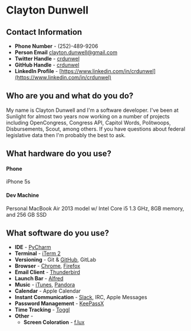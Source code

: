 # Clayton Dunwell

## Contact Information

- **Phone Number** - (252)-489-9206
- **Person Email** clayton.dunwell@gmail.com
- **Twitter Handle** - [crdunwel](https://twitter.com/crdunwel)
- **GitHub Handle** - [crdunwel](https://github.com/crdunwel)
- **LinkedIn Profile** - [https://www.linkedin.com/in/crdunwel](https://www.linkedin.com/in/crdunwel)

## Who are you and what do you do?

My name is Clayton Dunwell and I'm a software developer. I've been at Sunlight for almost two years now working on a number of projects including OpenCongress, Congress API, Capitol Words, Politwoops, Disbursements, Scout, among others. If you have questions about federal legislative data then I'm probably the best to ask.

## What hardware do you use?

#### Phone

iPhone 5s

#### Dev Machine

Personal MacBook Air 2013 model w/ Intel Core i5 1.3 GHz, 8GB memory, and 256 GB SSD

## What software do you use?

- **IDE** - [PyCharm](https://www.jetbrains.com/pycharm/)
- **Terminal** - [iTerm 2](https://www.iterm2.com/)
- **Versioning** - Git & [GitHub](https://github.com/), GitLab
- **Browser** - [Chrome](https://www.google.com/chrome/), [Firefox](https://www.mozilla.org/en-US/firefox/new/)
- **Email Client** - [Thunderbird](https://www.mozilla.org/en-US/thunderbird/)
- **Launch Bar** - [Alfred](https://www.alfredapp.com/)
- **Music** - [iTunes](http://www.apple.com/itunes/), [Pandora](http://www.pandora.com/)
- **Calendar** - Apple Calendar
- **Instant Communication** - [Slack](https://slack.com/), IRC, Apple Messages
- **Password Management** - [KeePassX](http://keepass.info/)
- **Time Tracking** - [Toggl](https://toggl.com/)
- **Other** -
    - **Screen Coloration** - [f.lux](https://justgetflux.com/)
